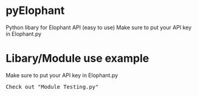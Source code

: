pyElophant
==========

Python libary for Elophant API (easy to use)
Make sure to put your API key in Elophant.py



Libary/Module use example
=========================
Make sure to put your API key in Elophant.py
<pre>
Check out "Module Testing.py"
</pre>
